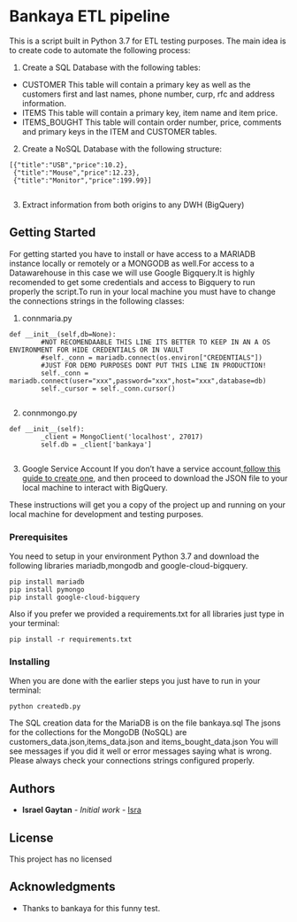 # Bankaya ETL pipeline

This is a script built in Python 3.7 for ETL testing purposes. The main idea is to create code to automate the following process:
1. Create a SQL Database with the following tables:

- CUSTOMER This table will contain a primary key as well as the customers first and last names, phone number, curp, rfc and address information.
- ITEMS This table will contain a primary key, item name and item price.
- ITEMS_BOUGHT This table will contain order number, price, comments and primary keys in the ITEM and CUSTOMER tables.

2. Create a NoSQL Database with the following structure:

```
[{"title":"USB","price":10.2},
 {"title":"Mouse","price":12.23},
 {"title":"Monitor","price":199.99}]
 
```

3. Extract information from both origins to any DWH (BigQuery)


## Getting Started

For getting started you have to install or have access to a MARIADB instance locally or remotely or a MONGODB as well.For access to a Datawarehouse in this case we will use Google Bigquery.It is highly recomended to get some credentials and access to Bigquery to run properly the script.To run in your local machine you must have to change the connections strings in the following classes:

1. connmaria.py 

```
def __init__(self,db=None):
        #NOT RECOMENDAABLE THIS LINE ITS BETTER TO KEEP IN AN A OS ENVIRONMENT FOR HIDE CREDENTIALS OR IN VAULT
        #self._conn = mariadb.connect(os.environ["CREDENTIALS"])
        #JUST FOR DEMO PURPOSES DONT PUT THIS LINE IN PRODUCTION!
        self._conn = mariadb.connect(user="xxx",password="xxx",host="xxx",database=db)
        self._cursor = self._conn.cursor()
 
```



2. connmongo.py

```
def __init__(self):
        _client = MongoClient('localhost', 27017)
        self.db = _client['bankaya']
 
```

3. Google Service Account
If you don’t have a service account,[follow this guide to create one](https://cloud.google.com/iam/docs/creating-managing-service-accounts), and then proceed to download the JSON file to your local machine to interact with BigQuery.

These instructions will get you a copy of the project up and running on your local machine for development and testing purposes.

### Prerequisites

You need to setup in your environment Python 3.7 and download the following libraries mariadb,mongodb and google-cloud-bigquery.

```
pip install mariadb
pip install pymongo
pip install google-cloud-bigquery

```
Also if you prefer we provided a requirements.txt for all libraries just type in your terminal:

```
pip install -r requirements.txt

```

### Installing

When you are done with the earlier steps you just have to run in your terminal:


```
python createdb.py

```
The SQL creation data for the MariaDB is on the file bankaya.sql
The jsons for the collections for the MongoDB (NoSQL) are customers_data.json,items_data.json and items_bought_data.json
You will see messages if you did it well or error messages saying what is wrong. Please always check your connections strings configured properly.

## Authors

* **Israel Gaytan** - *Initial work* - [Isra](https://github.com/isragaytan)

## License

This project has no licensed

## Acknowledgments

* Thanks to bankaya for this funny test.

